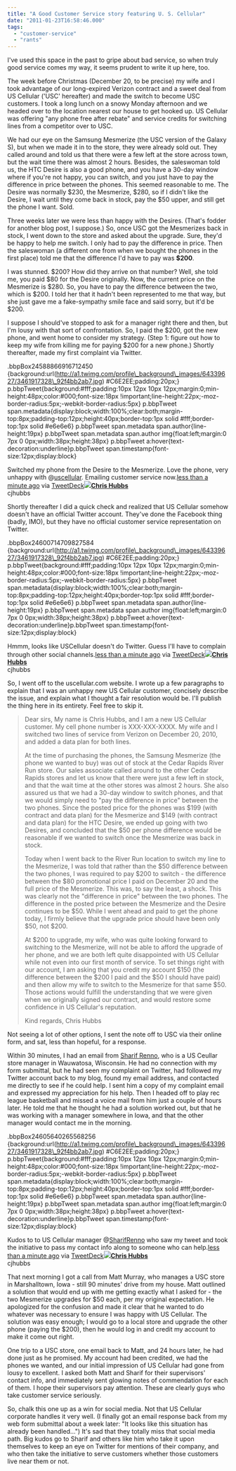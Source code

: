 ```yaml
---
title: "A Good Customer Service story featuring U. S. Cellular"
date: "2011-01-23T16:58:46.000"
tags: 
  - "customer-service"
  - "rants"
---
```


I've used this space in the past to gripe about bad service, so when truly good service comes my way, it seems prudent to write it up here, too.

The week before Christmas (December 20, to be precise) my wife and I took advantage of our long-expired Verizon contract and a sweet deal from US Cellular ('USC' hereafter) and made the switch to become USC customers. I took a long lunch on a snowy Monday afternoon and we headed over to the location nearest our house to get hooked up. US Cellular was offering "any phone free after rebate" and service credits for switching lines from a competitor over to USC.

We had our eye on the Samsung Mesmerize (the USC version of the Galaxy S), but when we made it in to the store, they were already sold out. They called around and told us that there were a few left at the store across town, but the wait time there was almost 2 hours. Besides, the saleswoman told us, the HTC Desire is also a good phone, and you have a 30-day window where if you're not happy, you can switch, and you just have to pay the difference in price between the phones. This seemed reasonable to me. The Desire was normally $230, the Mesmerize, $280, so if I didn't like the Desire, I wait until they come back in stock, pay the $50 upper, and still get the phone I want. Sold.

Three weeks later we were less than happy with the Desires. (That's fodder for another blog post, I suppose.) So, once USC got the Mesmerizes back in stock, I went down to the store and asked about the upgrade. Sure, they'd be happy to help me switch. I only had to pay the difference in price. Then the saleswoman (a different one from when we bought the phones in the first place) told me that the difference I'd have to pay was **$200**.

I was stunned. $200? How did they arrive on that number? Well, she told me, you paid $80 for the Desire originally. Now, the current price on the Mesmerize is $280. So, you have to pay the difference between the two, which is $200. I told her that it hadn't been represented to me that way, but she just gave me a fake-sympathy smile face and said sorry, but it'd be $200.

I suppose I should've stopped to ask for a manager right there and then, but I'm lousy with that sort of confrontation. So, I paid the $200, got the new phone, and went home to consider my strategy. (Step 1: figure out how to keep my wife from killing me for paying $200 for a new phone.) Shortly thereafter, made my first complaint via Twitter.

.bbpBox24588866916712450 {background:url(http://a1.twimg.com/profile\_background\_images/64339627/3461917328\_92f4bb2ab7.jpg) #C6E2EE;padding:20px;} p.bbpTweet{background:#fff;padding:10px 12px 10px 12px;margin:0;min-height:48px;color:#000;font-size:18px !important;line-height:22px;-moz-border-radius:5px;-webkit-border-radius:5px} p.bbpTweet span.metadata{display:block;width:100%;clear:both;margin-top:8px;padding-top:12px;height:40px;border-top:1px solid #fff;border-top:1px solid #e6e6e6} p.bbpTweet span.metadata span.author{line-height:19px} p.bbpTweet span.metadata span.author img{float:left;margin:0 7px 0 0px;width:38px;height:38px} p.bbpTweet a:hover{text-decoration:underline}p.bbpTweet span.timestamp{font-size:12px;display:block}

Switched my phone from the Desire to the Mesmerize. Love the phone, very unhappy with @[uscellular](http://twitter.com/uscellular). Emailing customer service now.[less than a minute ago](http://twitter.com/cjhubbs/status/24588866916712448 "Mon Jan 10 22:10:17 +0000 2011") via [TweetDeck](http://www.tweetdeck.com)[![](http://a1.twimg.com/profile_images/1103844762/chris_normal.jpg)](http://twitter.com/cjhubbs)**[Chris Hubbs](http://twitter.com/cjhubbs)**  
cjhubbs

Shortly thereafter I did a quick check and realized that US Cellular somehow doesn't have an official Twitter account. They've done the Facebook thing (badly, IMO), but they have no official customer service representation on Twitter.

.bbpBox24600714709827584 {background:url(http://a1.twimg.com/profile\_background\_images/64339627/3461917328\_92f4bb2ab7.jpg) #C6E2EE;padding:20px;} p.bbpTweet{background:#fff;padding:10px 12px 10px 12px;margin:0;min-height:48px;color:#000;font-size:18px !important;line-height:22px;-moz-border-radius:5px;-webkit-border-radius:5px} p.bbpTweet span.metadata{display:block;width:100%;clear:both;margin-top:8px;padding-top:12px;height:40px;border-top:1px solid #fff;border-top:1px solid #e6e6e6} p.bbpTweet span.metadata span.author{line-height:19px} p.bbpTweet span.metadata span.author img{float:left;margin:0 7px 0 0px;width:38px;height:38px} p.bbpTweet a:hover{text-decoration:underline}p.bbpTweet span.timestamp{font-size:12px;display:block}

Hmmm, looks like USCellular doesn't do Twitter. Guess I'll have to complain through other social channels.[less than a minute ago](http://twitter.com/cjhubbs/status/24600714709827584 "Mon Jan 10 22:57:22 +0000 2011") via [TweetDeck](http://www.tweetdeck.com)[![](http://a1.twimg.com/profile_images/1103844762/chris_normal.jpg)](http://twitter.com/cjhubbs)**[Chris Hubbs](http://twitter.com/cjhubbs)**  
cjhubbs

So, I went off to the uscellular.com website. I wrote up a few paragraphs to explain that I was an unhappy new US Cellular customer, concisely describe the issue, and explain what I thought a fair resolution would be. I'll publish the thing here in its entirety. Feel free to skip it.

> Dear sirs, My name is Chris Hubbs, and I am a new US Cellular customer. My cell phone number is XXX-XXX-XXXX. My wife and I switched two lines of service from Verizon on December 20, 2010, and added a data plan for both lines.
> 
> At the time of purchasing the phones, the Samsung Mesmerize (the phone we wanted to buy) was out of stock at the Cedar Rapids River Run store. Our sales associate called around to the other Cedar Rapids stores and let us know that there were just a few left in stock, and that the wait time at the other stores was almost 2 hours. She also assured us that we had a 30-day window to switch phones, and that we would simply need to "pay the difference in price" between the two phones. Since the posted price for the phones was $199 (with contract and data plan) for the Mesmerize and $149 (with contract and data plan) for the HTC Desire, we ended up going with two Desires, and concluded that the $50 per phone difference would be reasonable if we wanted to switch once the Mesmerize was back in stock.
> 
> Today when I went back to the River Run location to switch my line to the Mesmerize, I was told that rather than the $50 difference between the two phones, I was required to pay $200 to switch - the difference between the $80 promotional price I paid on December 20 and the full price of the Mesmerize. This was, to say the least, a shock. This was clearly not the "difference in price" between the two phones. The difference in the posted price between the Mesmerize and the Desire continues to be $50. While I went ahead and paid to get the phone today, I firmly believe that the upgrade price should have been only $50, not $200.
> 
> At $200 to upgrade, my wife, who was quite looking forward to switching to the Mesmerize, will not be able to afford the upgrade of her phone, and we are both left quite disappointed with US Cellular while not even into our first month of service. To set things right with our account, I am asking that you credit my account $150 (the difference between the $200 I paid and the $50 I should have paid) and then allow my wife to switch to the Mesmerize for that same $50. Those actions would fulfill the understanding that we were given when we originally signed our contract, and would restore some confidence in US Cellular's reputation.
> 
> Kind regards, Chris Hubbs

Not seeing a lot of other options, I sent the note off to USC via their online form, and sat, less than hopeful, for a response.

Within 30 minutes, I had an email from [Sharif Renno](http://twitter.com/SharifRenno), who is a US Ceullar store manager in Wauwatosa, Wisconsin. He had no connection with my form submittal, but he had seen my complaint on Twitter, had followed my Twitter account back to my blog, found my email address, and contacted me directly to see if he could help. I sent him a copy of my complaint email and expressed my appreciation for his help. Then I headed off to play rec league basketball and missed a voice mail from him just a couple of hours later. He told me that he thought he had a solution worked out, but that he was working with a manager somewhere in Iowa, and that the other manager would contact me in the morning.

.bbpBox24605640265568256 {background:url(http://a1.twimg.com/profile\_background\_images/64339627/3461917328\_92f4bb2ab7.jpg) #C6E2EE;padding:20px;} p.bbpTweet{background:#fff;padding:10px 12px 10px 12px;margin:0;min-height:48px;color:#000;font-size:18px !important;line-height:22px;-moz-border-radius:5px;-webkit-border-radius:5px} p.bbpTweet span.metadata{display:block;width:100%;clear:both;margin-top:8px;padding-top:12px;height:40px;border-top:1px solid #fff;border-top:1px solid #e6e6e6} p.bbpTweet span.metadata span.author{line-height:19px} p.bbpTweet span.metadata span.author img{float:left;margin:0 7px 0 0px;width:38px;height:38px} p.bbpTweet a:hover{text-decoration:underline}p.bbpTweet span.timestamp{font-size:12px;display:block}

Kudos to to US Cellular manager @[SharifRenno](http://twitter.com/SharifRenno) who saw my tweet and took the initiative to pass my contact info along to someone who can help.[less than a minute ago](http://twitter.com/cjhubbs/status/24605640265568257 "Mon Jan 10 23:16:56 +0000 2011") via [TweetDeck](http://www.tweetdeck.com)[![](http://a1.twimg.com/profile_images/1103844762/chris_normal.jpg)](http://twitter.com/cjhubbs)**[Chris Hubbs](http://twitter.com/cjhubbs)**  
cjhubbs

That next morning I got a call from Matt Murray, who manages a USC store in Marshalltown, Iowa - still 90 minutes' drive from my house. Matt outlined a solution that would end up with me getting exactly what I asked for - the two Mesmerize upgrades for $50 each, per my original expectation. He apologized for the confusion and made it clear that he wanted to do whatever was necessary to ensure I was happy with US Cellular. The solution was easy enough; I would go to a local store and upgrade the other phone (paying the $200), then he would log in and credit my account to make it come out right.

One trip to a USC store, one email back to Matt, and 24 hours later, he had done just as he promised. My account had been credited, we had the phones we wanted, and our initial impression of US Cellular had gone from lousy to excellent. I asked both Matt and Sharif for their supervisors' contact info, and immediately sent glowing notes of commendation for each of them. I hope their supervisors pay attention. These are clearly guys who take customer service seriously.

So, chalk this one up as a win for social media. Not that US Cellular corporate handles it very well. (I finally got an email response back from my web form submittal about a week later: "It looks like this situation has already been handled...") It's sad that they totally miss that social media path. Big kudos go to Sharif and others like him who take it upon themselves to keep an eye on Twitter for mentions of their company, and who then take the initiative to serve customers whether those customers live near them or not.
